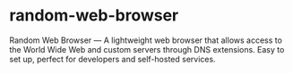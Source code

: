 # random-web-browser
Random Web Browser — A lightweight web browser that allows access to the World Wide Web and custom servers through DNS extensions. Easy to set up, perfect for developers and self-hosted services.
